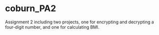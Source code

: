 # coburn_PA2
Assignment 2 including two projects, one for encrypting and decrypting a four-digit number, and one for calculating BMI.
